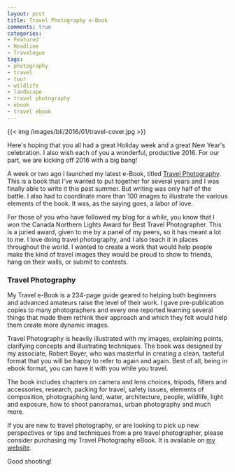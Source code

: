 ```yaml
---
layout: post
title: Travel Photography e-Book
comments: true
categories:
- Featured
- Headline
- Travelogue
tags:
- photography
- travel
- tour
- wildlife
- landscape
- travel photography
- ebook
- travel ebook
---
```


{{<  img /images/bli/2016/01/travel-cover.jpg  >}}

Here's hoping that you all had a great Holiday week and a great New Year's celebration.  I also wish each of you a wonderful, productive 2016. For our part, we are kicking off 2016 with a big bang!

<!--more-->

A week or two ago I launched my latest e-Book, titled [Travel Photography](http://shop.lesterpickerphoto.com/page/110). This is a book that I've wanted to put together for several years and I was finally able to write it this past summer. But writing was only half of the battle. I also had to coordinate more than 100 images to illustrate the various elements of the book. It was, as the saying goes, a labor of love.

For those of you who have followed my blog for a while, you know that I won the Canada Northern Lights Award for Best Travel Photographer. This is a juried award, given to me by a panel of my peers, so it has meant a lot to me. I love doing travel photography, and I also teach it in places throughout the world. I wanted to create a work that would help people make the kind of travel images they would be proud to show to friends, hang on their walls, or submit to contests. 

### Travel Photography

My Travel e-Book is a 234-page guide geared to helping both beginners and advanced amateurs raise the level of their work. I gave pre-publication copies to many photographers and every one reported learning several things that made them rethink their approach and which they felt would help them create more dynamic images. 

Travel Photography is heavily illustrated with my images, explaining points, clarifying concepts and illustrating techniques. The book was designed by my associate, Robert Boyer, who was masterful in creating a clean, tasteful format that you will be happy to refer to again and again. Best of all, being in ebook format, you can have it with you while you travel. 

The book includes chapters on camera and lens choices, tripods, filters and accessories, research, packing for travel, safety issues, elements of composition, photographing land, water, architecture, people, wildlife, light and exposure, how to shoot panoramas, urban photography and much more. 

If you are new to travel photography, or are looking to pick up new perspectives or tips and techniques from a pro travel photographer, please consider purchasing my Travel Photography eBook. It is available on [my website](http://shop.lesterpickerphoto.com/page/110). 

Good shooting!

